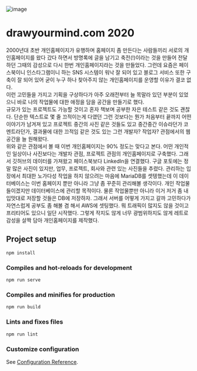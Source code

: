 ![image](https://user-images.githubusercontent.com/18201794/89018573-0a800900-d357-11ea-95c3-d36fd8903eb5.png)

# drawyourmind.com 2020
2000년대 초반 개인홈페이지가 유행하며 홈페이지 좀 만든다는 사람들끼리 서로의 개인홈페이지를 왔다 갔다 하면서 방명록에 글을 남기고 축전(!)이라는 것을 만들어 전달하던 그때의 감성으로 다시 한번 개인홈페이지라는 것을 만들었다. 그런데 요즘은 페이스북이니 인스타그램이니 하는 SNS 시스템이 워낙 잘 되어 있고 블로그 서비스 또한 구축이 잘 되어 있어 굳이 누구 하나 찾아주지 않는 개인홈페이지를 운영할 이유가 결코 없다.  
이런 고민들을 가지고 기획을 구상하다가 아주 오래전부터 늘 목말라 있던 부분이 있었으니 바로 나의 작업물에 대한 애정을 담을 공간을 만들기로 했다.  
규모가 있는 프로젝트도 가능할 것이고 혼자 책보며 공부한 자은 테스트 같은 것도 괜찮다. 단순한 텍스트로 몇 줄 끄적이는게 다였던 그런 것보다는 뭔가 처음부터 끝까지 어떤 이야기가 남겨져 있고 프로젝트 중간의 사진 같은 것들도 있고 중간중간 이슈라던가 코멘트라던가, 결과물에 대한 끄적임 같은 것도 있는 그런 개발자? 작업자? 관점에서의 웹 공간을 늘 원해왔다.  
위와 같은 관점에서 볼 때 이번 개인홈페이지는 90% 정도는 맞다고 본다.  어떤 개인적인 일상이나 사진보다는 개발자 관점, 프로젝트 관점의 개인홈페이지로 구축했다.
그래서 깃허브의 데이터를 가져왔고 페이스북보다 LinkedIn을 연결했다. 구글 포토에는 정말 많은 사진이 있지만, 업무, 프로젝트, 회사와 관련 있는 사진들을 추렸다.
관리하는 입장에서 최대한 노가다성 작업을 하지 않으려는 마음에 MariaDB를 셋텡했는데 이 데이터베이스는 이번 홈페이지 뿐만 아니라 그냥 좀 꾸준히 관리해볼 생각이다. 개인 작업물들이겠지만 데이터베이스에 관리할 목적이다. 물론 작업물뿐만 아니라 이거 저거 좀 내 입맛대로 저장할 것들은 DB에 저장하자.
그래서 서버를 어떻게 가지고 갈까 고민하다가 자연스럽게 공부도 좀 해볼 겸 해서 AWS에 셋팅했다. 뭐 트래픽이 많지도 않을 것이고 프리티어도 있으니 일단 시작했다.
그렇게 작지도 않게 너무 광범위하지도 않게 레트로 감성을 살짝 담아 개인홈페이지를 제작했다.

## Project setup
```
npm install
```

### Compiles and hot-reloads for development
```
npm run serve
```

### Compiles and minifies for production
```
npm run build
```

### Lints and fixes files
```
npm run lint
```

### Customize configuration
See [Configuration Reference](https://cli.vuejs.org/config/).
